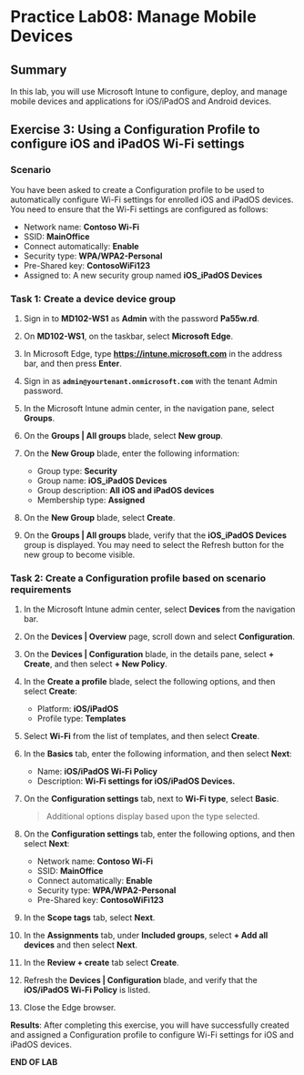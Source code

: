 # Practice Lab08: Manage Mobile Devices

## Summary

In this lab, you will use Microsoft Intune to configure, deploy, and manage mobile devices and applications for iOS/iPadOS and Android devices.

## Exercise 3: Using a Configuration Profile to configure iOS and iPadOS Wi-Fi settings

### Scenario

You have been asked to create a Configuration profile to be used to automatically configure Wi-Fi settings for enrolled iOS and iPadOS devices. You need to ensure that the Wi-Fi settings are configured as follows:

- Network name: **Contoso Wi-Fi**
- SSID: **MainOffice**
- Connect automatically: **Enable**
- Security type: **WPA/WPA2-Personal**
- Pre-Shared key: **ContosoWiFi123**
- Assigned to: A new security group named **iOS_iPadOS Devices**

### Task 1: Create a device device group

1. Sign in to **MD102-WS1** as **Admin** with the password **Pa55w.rd**.

2. On **MD102-WS1**, on the taskbar, select **Microsoft Edge**.

3. In Microsoft Edge, type **https://intune.microsoft.com** in the address bar, and then press **Enter**. 

4. Sign in as **`admin@yourtenant.onmicrosoft.com`** with the tenant Admin password.

5. In the Microsoft Intune admin center, in the navigation pane, select **Groups**.

6. On the **Groups | All groups** blade, select **New group**.

7. On the **New Group** blade, enter the following information:

    - Group type: **Security**
    - Group name: **iOS_iPadOS Devices**
    - Group description: **All iOS and iPadOS devices**
    - Membership type: **Assigned**

8. On the **New Group** blade, select **Create**. 

9. On the **Groups | All groups** blade, verify that the **iOS_iPadOS Devices** group is displayed. You may need to select the Refresh button for the new group to become visible.

### Task 2: Create a Configuration profile based on scenario requirements

1. In the Microsoft Intune admin center, select **Devices** from the navigation bar.

2. On the **Devices | Overview** page, scroll down and select **Configuration**.

3. On the **Devices | Configuration** blade, in the details pane, select **+ Create**, and then select **+ New Policy**.

4. In the **Create a profile** blade, select the following options, and then select **Create**:

    - Platform: **iOS/iPadOS**
    - Profile type: **Templates**

5. Select **Wi-Fi** from the list of templates, and then select **Create**.

6. In the **Basics** tab, enter the following information, and then select **Next**:

    - Name: **iOS/iPadOS Wi-Fi Policy**
    - Description: **Wi-Fi settings for iOS/iPadOS Devices.**

7. On the **Configuration settings** tab, next to **Wi-Fi type**, select **Basic**. 

   > Additional options display based upon the type selected.

8. On the **Configuration settings** tab, enter the following options, and then select **Next**:

    - Network name: **Contoso Wi-Fi**
    - SSID: **MainOffice**
    - Connect automatically: **Enable**
    - Security type: **WPA/WPA2-Personal**
    - Pre-Shared key: **ContosoWiFi123**

9. In the **Scope tags** tab, select **Next**.

9. In the **Assignments** tab, under **Included groups**, select **+ Add all devices** and then select **Next**.

11. In the **Review + create** tab select **Create**.

12. Refresh the **Devices | Configuration** blade, and verify that the **iOS/iPadOS Wi-Fi Policy** is listed. 

13. Close the Edge browser.

**Results**: After completing this exercise, you will have successfully created and assigned a Configuration profile to configure Wi-Fi settings for iOS and iPadOS devices.

**END OF LAB**
